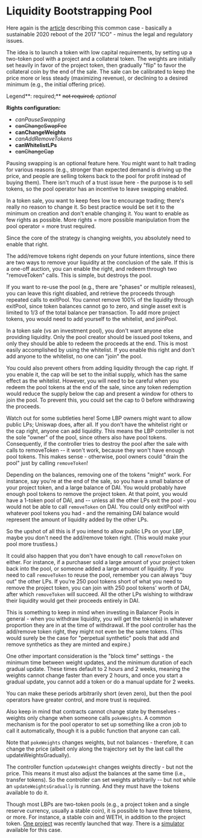 # Liquidity Bootstrapping Pool

Here again is the [article](https://balancer.finance/2020/03/04/building-liquidity-into-token-distribution/) describing this common case - basically a sustainable 2020 reboot of the 2017 "ICO" - minus the legal and regulatory issues.

The idea is to launch a token with low capital requirements, by setting up a two-token pool with a project and a collateral token. The weights are initially set heavily in favor of the project token, then gradually "flip" to favor the collateral coin by the end of the sale. The sale can be calibrated to keep the price more or less steady \(maximizing revenue\), or declining to a desired minimum \(e.g., the initial offering price\).

Legend**: required;** ~~not required;~~ _optional_

**Rights configuration:**

* _canPauseSwapping_
* ~~canChangeSwapFee~~
* **canChangeWeights**
* _canAddRemoveTokens_
* **canWhitelistLPs**
* ~~canChangeCap~~

Pausing swapping is an optional feature here. You might want to halt trading for various reasons \(e.g., stronger than expected demand is driving up the price, and people are selling tokens back to the pool for profit instead of buying them\). There isn't much of a trust issue here - the purpose is to sell tokens, so the pool operator has an incentive to leave swapping enabled.

In a token sale, you want to keep fees low to encourage trading; there's really no reason to change it. So best practice would be set it to the minimum on creation and don't enable changing it. You want to enable as few rights as possible. More rights = more possible manipulation from the pool operator = more trust required.

Since the core of the strategy is changing weights, you absolutely need to enable that right.

The add/remove tokens right depends on your future intentions, since there are two ways to remove your liquidity at the conclusion of the sale. If this is a one-off auction, you can enable the right, and redeem through two "removeToken" calls. This is simple, but destroys the pool.

If you want to re-use the pool \(e.g., there are "phases" or multiple releases\), you can leave this right disabled, and retrieve the proceeds through repeated calls to exitPool. You cannot remove 100% of the liquidity through exitPool, since token balances cannot go to zero, and single asset exit is limited to 1/3 of the total balance per transaction. To add more project tokens, you would need to add yourself to the whitelist, and joinPool.

In a token sale \(vs an investment pool\), you don't want anyone else providing liquidity. Only the pool creator should be issued pool tokens, and only they should be able to redeem the proceeds at the end. This is most easily accomplished by using the whitelist. If you enable this right and don't add anyone to the whitelist, no one can "join" the pool.

You could also prevent others from adding liquidity through the cap right. If you enable it, the cap will be set to the initial supply, which has the same effect as the whitelist. However, you will need to be careful when you redeem the pool tokens at the end of the sale, since any token redemption would reduce the supply below the cap and present a window for others to join the pool. To prevent this, you could set the cap to 0 before withdrawing the proceeds.

Watch out for some subtleties here! Some LBP owners might want to allow public LPs; Uniswap does, after all. If you don't have the whitelist right or the cap right, anyone can add liquidity. This means the LBP controller is not the sole "owner" of the pool, since others also have pool tokens. Consequently, if the controller tries to destroy the pool after the sale with calls to removeToken -- it won't work, because they won't have enough pool tokens. This makes sense - otherwise, pool owners could "drain the pool" just by calling `removeToken`!

Depending on the balances, removing one of the tokens "might" work. For instance, say you're at the end of the sale, so you have a small balance of your project token, and a large balance of DAI. You would probably have enough pool tokens to remove the project token. At that point, you would have a 1-token pool of DAI, and -- unless all the other LPs exit the pool - you would not be able to call `removeToken` on DAI. You could only exitPool with whatever pool tokens you had - and the remaining DAI balance would represent the amount of liquidity added by the other LPs.

So the upshot of all this is if you intend to allow public LPs on your LBP, maybe you don't need the add/remove token right. \(This would make your pool more trustless.\)

It could also happen that you don't have enough to call `removeToken` on either. For instance, if a purchaser sold a large amount of your project token back into the pool, or someone added a large amount of liquidity. If you need to call `removeToken` to reuse the pool, remember you can always "buy out" the other LPs. If you're 250 pool tokens short of what you need to remove the project token, you can join with 250 pool tokens' worth of DAI, after which `removeToken` will succeed. All the other LPs wishing to withdraw their liquidity would get their proceeds entirely in DAI.

This is something to keep in mind when investing in Balancer Pools in general - when you withdraw liquidity, you will get the token\(s\) in whatever proportion they are in at the time of withdrawal. If the pool controller has the add/remove token right, they might not even be the same tokens. \(This would surely be the case for "perpetual synthetic" pools that add and remove synthetics as they are minted and expire.\)

One other important consideration is the "block time" settings - the minimum time between weight updates, and the minimum duration of each gradual update. These times default to 2 hours and 2 weeks, meaning the weights cannot change faster than every 2 hours, and once you start a gradual update, you cannot add a token or do a manual update for 2 weeks.

You can make these periods arbitrarily short \(even zero\), but then the pool operators have greater control, and more trust is required.

Also keep in mind that contracts cannot change state by themselves - weights only change when someone calls `pokeWeights`. A common mechanism is for the pool operator to set up something like a cron job to call it automatically, though it is a public function that anyone can call.

Note that `pokeWeights` changes weights, but not balances - therefore, it can change the price \(albeit only along the trajectory set by the last call the updateWeightsGradually\).

The controller function `updateWeight` changes weights directly - but not the price. This means it must also adjust the balances at the same time \(i.e., transfer tokens\). So the controller can set weights arbitrarily -- but not while an `updateWeightsGradually` is running. And they must have the tokens available to do it.

Though most LBPs are two-token pools \(e.g., a project token and a single reserve currency, usually a stable coin\), it is possible to have three tokens, or more. For instance, a stable coin and WETH, in addition to the project token. [One project](https://pools.balancer.exchange/#/pool/0x10996ec4f3e7a1b314ebd966fa8b1ad0fe0f8307/) was recently launched that way. There is a [simulator](https://docs.google.com/spreadsheets/d/10434m342Rt0rTarCd2SCtMizT9GrMHrK/edit#gid=1694604160) available for this case.





